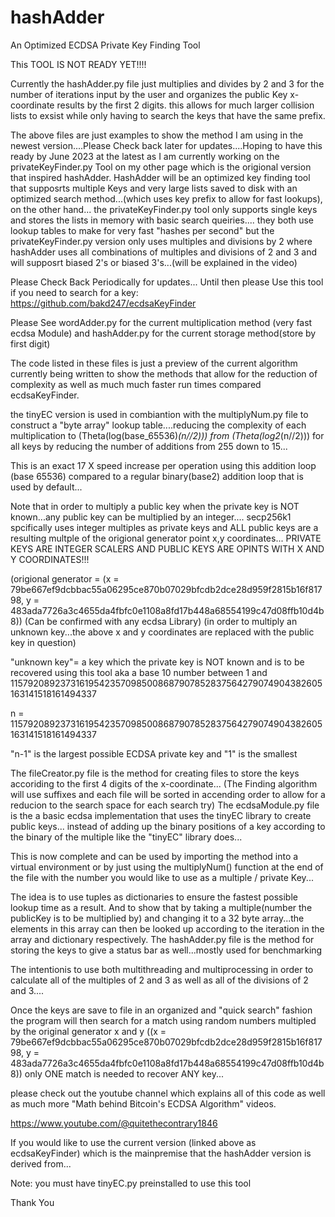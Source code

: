 # hashAdder
An Optimized ECDSA Private Key Finding Tool

This TOOL IS NOT READY YET!!!!

Currently the hashAdder.py file just multiplies and divides by 2 and 3 for the number of iterations input by the user and organizes the public Key x-coordinate results by the first 2 digits.
this allows for much larger collision lists to exsist while only having to search the keys that have the same prefix.

The above files are just examples to show the method I am using in the newest version....Please Check back later for updates....Hoping to have this ready by June 2023 at the latest as I am currently working on the privateKeyFinder.py Tool on my other page which is the origional version that inspired hashAdder. HashAdder will be an optimized key finding tool that supposrts multiple Keys and very large lists saved to disk with an optimized search method...(which uses key prefix to allow for fast lookups), on the other hand...
the privateKeyFinder.py tool only supports single keys and stores the lists in memory with basic search queiries....
they both use lookup tables to make for very fast "hashes per second" but the privateKeyFinder.py version only uses multiples and divisions by 2 where hashAdder uses all combinations of multiples and divisions of 2 and 3 and will supposrt biased 2's or biased 3's...(will be explained in the video)

Please Check Back Periodically for updates...
Until then please Use this tool if you need to search for a key:
https://github.com/bakd247/ecdsaKeyFinder

Please See wordAdder.py for the current multiplication method (very fast ecdsa Module) and hashAdder.py for the current storage method(store by first digit)

The code listed in these files is just a preview of the current algorithm currently being written to show the methods that 
allow for the reduction of complexity as well as much much faster run times compared ecdsaKeyFinder.

the tinyEC version is used in combiantion with the multiplyNum.py file to construct a "byte array" lookup table....reducing the complexity of each
multiplication to (Theta(log(base_65536)*(n//2))) from (Theta(log2*(n//2))) for all keys by reducing the number of additions from 255 down to 15...

This is an exact 17 X speed increase per operation using this addition loop (base 65536) compared to a regular binary(base2) addition loop that is used by default...

Note that in order to multiply a public key when the private key is NOT known...any public key can be multiplied by an integer....
secp256k1 spcifically uses integer multiples as private keys  and ALL public keys are a resulting multple of the origional generator point x,y coordinates...
PRIVATE KEYS ARE INTEGER SCALERS AND PUBLIC KEYS ARE OPINTS WITH X AND Y COORDINATES!!!

(origional generator = (x = 79be667ef9dcbbac55a06295ce870b07029bfcdb2dce28d959f2815b16f81798, y = 483ada7726a3c4655da4fbfc0e1108a8fd17b448a68554199c47d08ffb10d4b8))
(Can be confirmed with any ecdsa Library)
(in order to multiply an unknown key...the above x and y coordinates are replaced with the public key in question)

"unknown key"= a key which the private key is NOT known and is to be recovered using this tool
aka a base 10 number between 1 and 115792089237316195423570985008687907852837564279074904382605163141518161494337

n = 115792089237316195423570985008687907852837564279074904382605163141518161494337

"n-1" is the largest possible ECDSA private key and "1" is the smallest

The fileCreator.py file is the method for creating files to store the keys accoriding to the first 4 digits of the x-coordinate...
(The Finding algorithm will use suffixes and each file will be sorted in accending order to allow for a reducion to the search space for each search try)
The ecdsaModule.py file is the a basic ecdsa implementation that uses the tinyEC library to create public keys...
instead of adding up the binary positions of a key according to the binary of the multiple like the "tinyEC" library does...

This is now complete and can be used by importing the method into a virtual environment or by just using the multiplyNum() function at the end of the file with the number you would like to use as a multiple / private Key...

The idea is to use tuples as dictionaries to ensure the fastest possible lookup time as a result.
And to show that by taking a multiple(number the publicKey is to be multiplied by) and changing it to a 32 byte array...the elements in this array
can then be looked up according to the iteration in the array and dictionary respectively.
The hashAdder.py file is the method for storing the keys to give a status bar as well...mostly used for benchmarking

The intentionis to use both multithreading and multiprocessing in order to calculate all of the multiples of 2 and 3 as well as all of the 
divisions of 2 and 3....

Once the keys are save to file in an organized and "quick search" fashion
the program will then search for a match using random numbers multipled by the original generator x and y ((x = 79be667ef9dcbbac55a06295ce870b07029bfcdb2dce28d959f2815b16f81798, y = 483ada7726a3c4655da4fbfc0e1108a8fd17b448a68554199c47d08ffb10d4b8))
only ONE match is needed to recover ANY key...

please check out the youtube channel which explains all of this code as well as much more "Math behind Bitcoin's ECDSA Algorithm" videos.

https://www.youtube.com/@quitethecontrary1846

If you would like to use the current version (linked above as ecdsaKeyFinder)
which is the mainpremise that the hashAdder version is derived from...

Note: you must have tinyEC.py preinstalled to use this tool

Thank You
